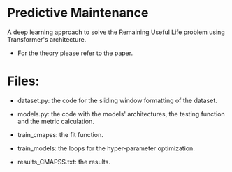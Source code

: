 # Predictive Maintenance
A deep learning approach to solve the Remaining Useful Life problem using Transformer's architecture.

- For the theory please refer to the paper.

# Files:
- dataset.py: the code for the sliding window formatting of the dataset.

- models.py: the code with the models' architectures, the testing function and the metric calculation.

- train_cmapss: the fit function.

- train_models: the loops for the hyper-parameter optimization.

- results_CMAPSS.txt: the results.


